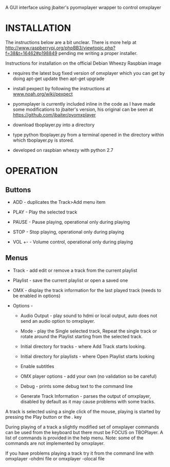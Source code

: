 A GUI interface using jbaiter's pyomxplayer wrapper to control omxplayer

INSTALLATION
============

The instructions below are a bit unclear. There is more help at   http://www.raspberrypi.org/phpBB3/viewtopic.php?f=38&t=16462#p198849 pending me writing a proper installer.

Instructions for installation on the official Debian Wheezy Raspbian image

*  requires the latest bug fixed version of omxplayer which you can get by doing apt-get update then apt-get upgrade
  
*  install pexpect by following the instructions at www.noah.org/wiki/pexpect
  
*  pyomxplayer is currently included inline in the code as I have made some modifications to jbaiter's version, his original can be seen at https://github.com/jbaiter/pyomxplayer
  
*  download tboplayer.py into a directory
  
*  type python tboplayer.py from a terminal opened in the directory within which tboplayer.py is stored. 
  
*  developed on raspbian wheezy with python 2.7
 
 
OPERATION
=========

Buttons
-------

* ADD - duplicates the Track>Add menu item

* PLAY - Play the selected track

* PAUSE - Pause playing, operational only during playing

* STOP - Stop playing, operational only during playing

* VOL +- - Volume control, operational only during playing

Menus
-----
* Track - add  edit or remove a track from the current playlist
 
* Playlist - save the current playlist or open a saved one
 
* OMX - display the track information for the last played track (needs to be enabled in options)
 
* Options -

    * Audio Output - play sound to hdmi or local output, auto does not send an audio option to omxplayer.
	
    * Mode - play the Single selected track, Repeat the single track or rotate around the Playlist starting from the selected track.
	
    * Initial directory for tracks - where Add Track starts looking.
	
    * Initial directory for playlists - where Open Playlist starts looking
	
	* Enable subtitles
	
    * OMX player options - add your own (no validation so be careful)
	
    * Debug - prints some debug text to the command line
	
    * Generate Track Information - parses the output of omxplayer, disabled by default as it may cause problems with some tracks.

A track is selected using a single click of the mouse, playing is started by pressing the Play button or the . key

During playing of a track a slightly modified set of omxplayer commands can be used from the keyboard but there must be FOCUS on TBOPlayer. A list  of commands is provided in the help menu. Note: some of the commands are not implemented by omxplayer.

If you have problems playing a track try it from the command line with omxplayer -ohdmi file or omxplayer -olocal file
